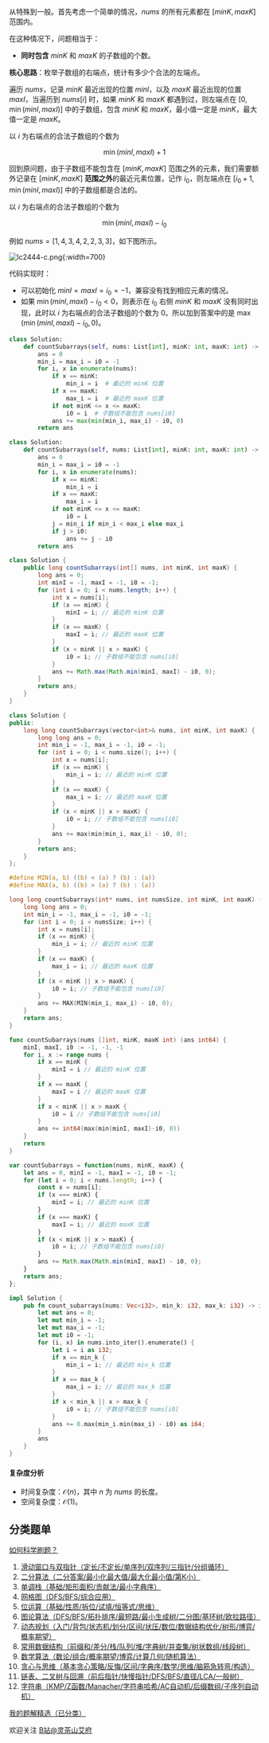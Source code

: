 从特殊到一般。首先考虑一个简单的情况，$\textit{nums}$ 的所有元素都在 $[\textit{minK},\textit{maxK}]$ 范围内。

在这种情况下，问题相当于：

- **同时包含** $\textit{minK}$ 和 $\textit{maxK}$ 的子数组的个数。

**核心思路**：枚举子数组的右端点，统计有多少个合法的左端点。

遍历 $\textit{nums}$，记录 $\textit{minK}$ 最近出现的位置 $\textit{minI}$，以及 $\textit{maxK}$ 最近出现的位置 $\textit{maxI}$，当遍历到 $\textit{nums}[i]$ 时，如果 $\textit{minK}$ 和 $\textit{maxK}$ 都遇到过，则左端点在 $[0,\min(\textit{minI},\textit{maxI})]$ 中的子数组，包含 $\textit{minK}$ 和 $\textit{maxK}$，最小值一定是 $\textit{minK}$，最大值一定是 $\textit{maxK}$。

以 $i$ 为右端点的合法子数组的个数为 

$$
\min(\textit{minI},\textit{maxI})+1
$$

回到原问题，由于子数组不能包含在 $[\textit{minK},\textit{maxK}]$ 范围之外的元素，我们需要额外记录在 $[\textit{minK},\textit{maxK}]$ **范围之外**的最近元素位置，记作 $i_0$，则左端点在 $[i_0+1,\min(\textit{minI},\textit{maxI})]$ 中的子数组都是合法的。

以 $i$ 为右端点的合法子数组的个数为 

$$
\min(\textit{minI},\textit{maxI})-i_0
$$

例如 $\textit{nums}=[1,4,3,4,2,2,3,3]$，如下图所示。

![lc2444-c.png](https://pic.leetcode.cn/1744761446-ngTDfA-lc2444-c.png){:width=700}

代码实现时：

- 可以初始化 $\textit{minI}=\textit{maxI}=i_0=-1$，兼容没有找到相应元素的情况。
- 如果 $\min(\textit{minI},\textit{maxI})-i_0 < 0$，则表示在 $i_0$ 右侧 $\textit{minK}$ 和 $\textit{maxK}$ 没有同时出现，此时以 $i$ 为右端点的合法子数组的个数为 $0$。所以加到答案中的是 $\max(\min(\textit{minI},\textit{maxI})-i_0, 0)$。

```py [sol-Python3]
class Solution:
    def countSubarrays(self, nums: List[int], minK: int, maxK: int) -> int:
        ans = 0
        min_i = max_i = i0 = -1
        for i, x in enumerate(nums):
            if x == minK:
                min_i = i  # 最近的 minK 位置
            if x == maxK:
                max_i = i  # 最近的 maxK 位置
            if not minK <= x <= maxK:
                i0 = i  # 子数组不能包含 nums[i0]
            ans += max(min(min_i, max_i) - i0, 0)
        return ans
```

```py [sol-Python3 更快写法]
class Solution:
    def countSubarrays(self, nums: List[int], minK: int, maxK: int) -> int:
        ans = 0
        min_i = max_i = i0 = -1
        for i, x in enumerate(nums):
            if x == minK:
                min_i = i
            if x == maxK:
                max_i = i
            if not minK <= x <= maxK:
                i0 = i
            j = min_i if min_i < max_i else max_i
            if j > i0:
                ans += j - i0
        return ans
```

```java [sol-Java]
class Solution {
    public long countSubarrays(int[] nums, int minK, int maxK) {
        long ans = 0;
        int minI = -1, maxI = -1, i0 = -1;
        for (int i = 0; i < nums.length; i++) {
            int x = nums[i];
            if (x == minK) {
                minI = i; // 最近的 minK 位置
            }
            if (x == maxK) {
                maxI = i; // 最近的 maxK 位置
            }
            if (x < minK || x > maxK) {
                i0 = i; // 子数组不能包含 nums[i0]
            }
            ans += Math.max(Math.min(minI, maxI) - i0, 0);
        }
        return ans;
    }
}
```

```cpp [sol-C++]
class Solution {
public:
    long long countSubarrays(vector<int>& nums, int minK, int maxK) {
        long long ans = 0;
        int min_i = -1, max_i = -1, i0 = -1;
        for (int i = 0; i < nums.size(); i++) {
            int x = nums[i];
            if (x == minK) {
                min_i = i; // 最近的 minK 位置
            }
            if (x == maxK) {
                max_i = i; // 最近的 maxK 位置
            }
            if (x < minK || x > maxK) {
                i0 = i; // 子数组不能包含 nums[i0]
            }
            ans += max(min(min_i, max_i) - i0, 0);
        }
        return ans;
    }
};
```

```c [sol-C]
#define MIN(a, b) ((b) < (a) ? (b) : (a))
#define MAX(a, b) ((b) > (a) ? (b) : (a))

long long countSubarrays(int* nums, int numsSize, int minK, int maxK) {
    long long ans = 0;
    int min_i = -1, max_i = -1, i0 = -1;
    for (int i = 0; i < numsSize; i++) {
        int x = nums[i];
        if (x == minK) {
            min_i = i; // 最近的 minK 位置
        }
        if (x == maxK) {
            max_i = i; // 最近的 maxK 位置
        }
        if (x < minK || x > maxK) {
            i0 = i; // 子数组不能包含 nums[i0]
        }
        ans += MAX(MIN(min_i, max_i) - i0, 0);
    }
    return ans;
}
```

```go [sol-Go]
func countSubarrays(nums []int, minK, maxK int) (ans int64) {
    minI, maxI, i0 := -1, -1, -1
    for i, x := range nums {
        if x == minK {
            minI = i // 最近的 minK 位置
        }
        if x == maxK {
            maxI = i // 最近的 maxK 位置
        }
        if x < minK || x > maxK {
            i0 = i // 子数组不能包含 nums[i0]
        }
        ans += int64(max(min(minI, maxI)-i0, 0))
    }
    return
}
```

```js [sol-JavaScript]
var countSubarrays = function(nums, minK, maxK) {
    let ans = 0, minI = -1, maxI = -1, i0 = -1;
    for (let i = 0; i < nums.length; i++) {
        const x = nums[i];
        if (x === minK) {
            minI = i; // 最近的 minK 位置
        }
        if (x === maxK) {
            maxI = i; // 最近的 maxK 位置
        }
        if (x < minK || x > maxK) {
            i0 = i; // 子数组不能包含 nums[i0]
        }
        ans += Math.max(Math.min(minI, maxI) - i0, 0);
    }
    return ans;
};
```

```rust [sol-Rust]
impl Solution {
    pub fn count_subarrays(nums: Vec<i32>, min_k: i32, max_k: i32) -> i64 {
        let mut ans = 0;
        let mut min_i = -1;
        let mut max_i = -1;
        let mut i0 = -1;
        for (i, x) in nums.into_iter().enumerate() {
            let i = i as i32;
            if x == min_k {
                min_i = i; // 最近的 min_k 位置
            }
            if x == max_k {
                max_i = i; // 最近的 max_k 位置
            }
            if x < min_k || x > max_k {
                i0 = i; // 子数组不能包含 nums[i0]
            }
            ans += 0.max(min_i.min(max_i) - i0) as i64;
        }
        ans
    }
}
```

#### 复杂度分析

- 时间复杂度：$\mathcal{O}(n)$，其中 $n$ 为 $\textit{nums}$ 的长度。
- 空间复杂度：$\mathcal{O}(1)$。

## 分类题单

[如何科学刷题？](https://leetcode.cn/circle/discuss/RvFUtj/)

1. [滑动窗口与双指针（定长/不定长/单序列/双序列/三指针/分组循环）](https://leetcode.cn/circle/discuss/0viNMK/)
2. [二分算法（二分答案/最小化最大值/最大化最小值/第K小）](https://leetcode.cn/circle/discuss/SqopEo/)
3. [单调栈（基础/矩形面积/贡献法/最小字典序）](https://leetcode.cn/circle/discuss/9oZFK9/)
4. [网格图（DFS/BFS/综合应用）](https://leetcode.cn/circle/discuss/YiXPXW/)
5. [位运算（基础/性质/拆位/试填/恒等式/思维）](https://leetcode.cn/circle/discuss/dHn9Vk/)
6. [图论算法（DFS/BFS/拓扑排序/最短路/最小生成树/二分图/基环树/欧拉路径）](https://leetcode.cn/circle/discuss/01LUak/)
7. [动态规划（入门/背包/状态机/划分/区间/状压/数位/数据结构优化/树形/博弈/概率期望）](https://leetcode.cn/circle/discuss/tXLS3i/)
8. [常用数据结构（前缀和/差分/栈/队列/堆/字典树/并查集/树状数组/线段树）](https://leetcode.cn/circle/discuss/mOr1u6/)
9. [数学算法（数论/组合/概率期望/博弈/计算几何/随机算法）](https://leetcode.cn/circle/discuss/IYT3ss/)
10. [贪心与思维（基本贪心策略/反悔/区间/字典序/数学/思维/脑筋急转弯/构造）](https://leetcode.cn/circle/discuss/g6KTKL/)
11. [链表、二叉树与回溯（前后指针/快慢指针/DFS/BFS/直径/LCA/一般树）](https://leetcode.cn/circle/discuss/K0n2gO/)
12. [字符串（KMP/Z函数/Manacher/字符串哈希/AC自动机/后缀数组/子序列自动机）](https://leetcode.cn/circle/discuss/SJFwQI/)

[我的题解精选（已分类）](https://github.com/EndlessCheng/codeforces-go/blob/master/leetcode/SOLUTIONS.md)

欢迎关注 [B站@灵茶山艾府](https://space.bilibili.com/206214)
